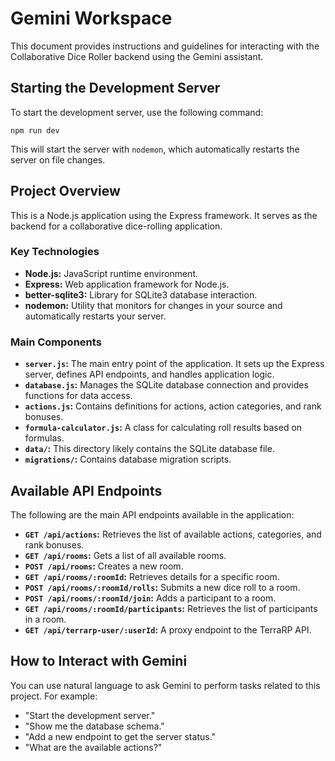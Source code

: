 # Gemini Workspace

This document provides instructions and guidelines for interacting with the Collaborative Dice Roller backend using the Gemini assistant.

## Starting the Development Server

To start the development server, use the following command:

`npm run dev`

This will start the server with `nodemon`, which automatically restarts the server on file changes.

## Project Overview

This is a Node.js application using the Express framework. It serves as the backend for a collaborative dice-rolling application.

### Key Technologies

- **Node.js:** JavaScript runtime environment.
- **Express:** Web application framework for Node.js.
- **better-sqlite3:** Library for SQLite3 database interaction.
- **nodemon:** Utility that monitors for changes in your source and automatically restarts your server.

### Main Components

- **`server.js`:** The main entry point of the application. It sets up the Express server, defines API endpoints, and handles application logic.
- **`database.js`:** Manages the SQLite database connection and provides functions for data access.
- **`actions.js`:** Contains definitions for actions, action categories, and rank bonuses.
- **`formula-calculator.js`:** A class for calculating roll results based on formulas.
- **`data/`:** This directory likely contains the SQLite database file.
- **`migrations/`:** Contains database migration scripts.

## Available API Endpoints

The following are the main API endpoints available in the application:

- **`GET /api/actions`:** Retrieves the list of available actions, categories, and rank bonuses.
- **`GET /api/rooms`:** Gets a list of all available rooms.
- **`POST /api/rooms`:** Creates a new room.
- **`GET /api/rooms/:roomId`:** Retrieves details for a specific room.
- **`POST /api/rooms/:roomId/rolls`:** Submits a new dice roll to a room.
- **`POST /api/rooms/:roomId/join`:** Adds a participant to a room.
- **`GET /api/rooms/:roomId/participants`:** Retrieves the list of participants in a room.
- **`GET /api/terrarp-user/:userId`:** A proxy endpoint to the TerraRP API.

## How to Interact with Gemini

You can use natural language to ask Gemini to perform tasks related to this project. For example:

- "Start the development server."
- "Show me the database schema."
- "Add a new endpoint to get the server status."
- "What are the available actions?"
